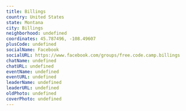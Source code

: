 ```yaml
---
title: Billings
country: United States
state: Montana
city: Billings
neighborhood: undefined
coordinates: 45.787496, -108.49607
plusCode: undefined
socialName: Facebook
socialURL: https://www.facebook.com/groups/free.code.camp.billings
chatName: undefined
chatURL: undefined
eventName: undefined
eventURL: undefined
leaderName: undefined
leaderURL: undefined
oldPhoto: undefined
coverPhoto: undefined
---
```

